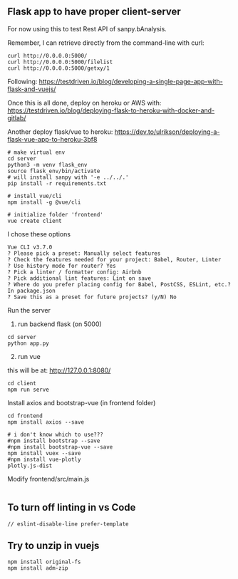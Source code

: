 ## Flask app to have proper client-server

For now using this to test Rest API of sanpy.bAnalysis.

Remember, I can retrieve directly from the command-line with curl:

```
curl http://0.0.0.0:5000/
curl http://0.0.0.0:5000/filelist
curl http://0.0.0.0:5000/getxy/1
```

Following: https://testdriven.io/blog/developing-a-single-page-app-with-flask-and-vuejs/

Once this is all done, deploy on heroku or AWS with: https://testdriven.io/blog/deploying-flask-to-heroku-with-docker-and-gitlab/

Another deploy flask/vue to heroku: https://dev.to/ulrikson/deploying-a-flask-vue-app-to-heroku-3bf8

```
# make virtual env
cd server
python3 -m venv flask_env
source flask_env/bin/activate
# will install sanpy with '-e ../../.'
pip install -r requirements.txt
```

```
# install vue/cli
npm install -g @vue/cli
```

```
# initialize folder 'frontend'
vue create client
```

I chose these options

```
Vue CLI v3.7.0
? Please pick a preset: Manually select features
? Check the features needed for your project: Babel, Router, Linter
? Use history mode for router? Yes
? Pick a linter / formatter config: Airbnb
? Pick additional lint features: Lint on save
? Where do you prefer placing config for Babel, PostCSS, ESLint, etc.? In package.json
? Save this as a preset for future projects? (y/N) No
```

Run the server

1) run backend flask (on 5000)
```
cd server
python app.py
```

2) run vue

this will be at: http://127.0.0.1:8080/

```
cd client
npm run serve
```

Install axios and bootstrap-vue (in frontend folder)

```
cd frontend
npm install axios --save

# i don't know which to use???
#npm install bootstrap --save
#npm install bootstrap-vue --save
npm install vuex --save
#npm install vue-plotly
plotly.js-dist
```

Modify frontend/src/main.js

```
```

## To turn off linting in vs Code

```
// eslint-disable-line prefer-template
```

## Try to unzip in vuejs

```
npm install original-fs
npm install adm-zip
```
